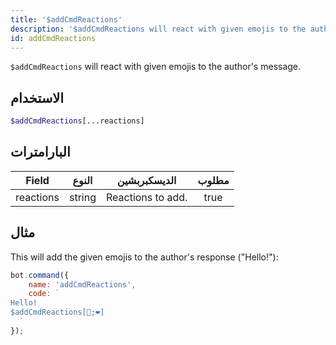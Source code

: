 ```yaml
---
title: '$addCmdReactions'
description: '$addCmdReactions will react with given emojis to the author''s message.'
id: addCmdReactions
---
```


`$addCmdReactions` will react with given emojis to the author's message.

## الاستخدام

```php
$addCmdReactions[...reactions]
```

## البارامترات

| Field     | النوع  | الديسكبربشين      | مطلوب |
| --------- | ------ | ----------------- |:-----:|
| reactions | string | Reactions to add. | true  |

## مثال

This will add the given emojis to the author's response ("Hello!"):

```javascript
bot.command({
    name: 'addCmdReactions',
    code: `
Hello!
$addCmdReactions[🧡;❤]
  `
});
```
